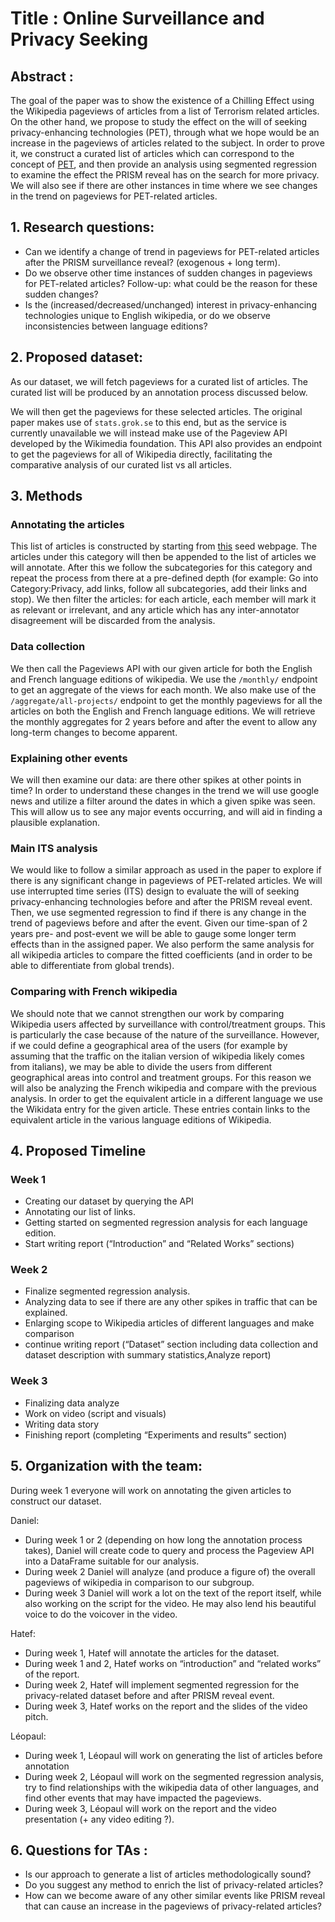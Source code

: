 
# Title : Online Surveillance and Privacy Seeking

## Abstract :
The goal of the paper was to show the existence of a Chilling Effect using the Wikipedia pageviews of articles from a list of Terrorism related articles. On the other hand, we propose to study the effect on the will of seeking privacy-enhancing technologies (PET), through what we hope would be an increase in the pageviews of articles related to the subject. In order to prove it, we construct a curated list of articles which can correspond to the concept of [PET](https://en.wikipedia.org/wiki/Category:Internet_privacy), and then provide an analysis using segmented regression to examine the effect the PRISM reveal has on the search for more privacy. We will also see if there are other instances in time where we see changes in the trend on pageviews for PET-related articles.

## 1. Research questions:  
- Can we identify a change of trend in pageviews for PET-related articles after the PRISM surveillance reveal? (exogenous + long term).
- Do we observe other time instances of sudden changes in pageviews for PET-related articles? Follow-up: what could be the reason for these sudden changes?
- Is the (increased/decreased/unchanged) interest in privacy-enhancing technologies unique to English wikipedia, or do we observe inconsistencies between language editions?

## 2. Proposed dataset:
As our dataset, we will fetch pageviews for a curated list of articles. The curated list will be produced by an annotation process discussed below.

We will then get the pageviews for these selected articles. The original paper makes use of `stats.grok.se` to this end, but as the service is currently unavailable we will instead make use of the Pageview API developed by the Wikimedia foundation. This API also provides an endpoint to get the pageviews for all of Wikipedia directly, facilitating the comparative analysis of our curated list vs all articles.

## 3. Methods
### Annotating the articles
This list of articles is constructed by starting from [this](https://en.wikipedia.org/wiki/Category:Privacy) seed webpage. The articles under this category will then be appended to the list of articles we will annotate. After this we follow the subcategories for this category and repeat the process from there at a pre-defined depth (for example: Go into Category:Privacy, add links, follow all subcategories, add their links and stop). We then filter the articles: for each article, each member will mark it as relevant or irrelevant, and any article which has any inter-annotator disagreement will be discarded from the analysis.

### Data collection
We then call the Pageviews API with our given article for both the English and French language editions of wikipedia. We use the `/monthly/` endpoint to get an aggregate of the views for each month. We also make use of the `/aggregate/all-projects/` endpoint to get the monthly pageviews for all the articles on both the English and French language editions. We will retrieve the monthly aggregates for 2 years before and after the event to allow any long-term changes to become apparent.

### Explaining other events
We will then examine our data: are there other spikes at other points in time? In order to understand these changes in the trend we will use google news and utilize a filter around the dates in which a given spike was seen. This will allow us to see any major events occurring, and will aid in finding a plausible explanation.

### Main ITS analysis
We would like to follow a similar approach as used in the paper to explore if there is any significant change in pageviews of PET-related articles. We will use interrupted time series (ITS) design to evaluate the will of seeking privacy-enhancing technologies before and after the PRISM reveal event. Then, we use segmented regression to find if there is any change in the trend of pageviews before and after the event. Given our time-span of 2 years pre- and post-event we will be able to gauge some longer term effects than in the assigned paper. We also perform the same analysis for all wikipedia articles to compare the fitted coefficients (and in order to be able to differentiate from global trends).

### Comparing with French wikipedia
We should note that we cannot strengthen our work by comparing Wikipedia users affected by surveillance with control/treatment groups. This is particularly the case because of the nature of the surveillance. However, if we could define a geographical area of the users (for example by assuming that the traffic on the italian version of wikipedia likely comes from italians), we may be able to divide the users from different geographical areas into control and treatment groups. For this reason we will also be analyzing the French wikipedia and compare with the previous analysis. In order to get the equivalent article in a different language we use the Wikidata entry for the given article. These entries contain links to the equivalent article in the various language editions of Wikipedia.

## 4. Proposed Timeline

### Week 1
- Creating our dataset by querying the API 
- Annotating our list of links.
- Getting started on segmented regression analysis for each language edition.
- Start writing report (“Introduction” and “Related Works” sections)
### Week 2
- Finalize segmented regression analysis.
- Analyzing data to see if there are any other spikes in traffic that can be explained.
- Enlarging scope to Wikipedia articles of different languages and make comparison
- continue writing report (“Dataset” section including data collection and dataset description with summary statistics,Analyze report)
### Week 3
- Finalizing data analyze 
- Work on video (script and visuals)
- Writing data story
- Finishing report (completing “Experiments and results” section)



## 5. Organization with the team:
During week 1 everyone will work on annotating the given articles to construct our dataset.

Daniel:
- During week 1 or 2 (depending on how long the annotation process takes), Daniel will create code to query and process the Pageview API into a DataFrame suitable for our analysis. 
- During week 2 Daniel will analyze (and produce a figure of) the overall pageviews of wikipedia in comparison to our subgroup.
- During week 3 Daniel will work a lot on the text of the report itself, while also working on the script for the video. He may also lend his beautiful voice to do the voicover in the video.

Hatef:
- During week 1, Hatef will annotate the articles for the dataset. 
- During week 1 and 2, Hatef works on “introduction” and “related works” of the report.
- During week 2, Hatef will implement segmented regression for the privacy-related dataset before and after PRISM reveal event.
- During week 3, Hatef works on the report and the slides of the video pitch.

Léopaul:
- During week 1, Léopaul will work on generating the list of articles before annotation
- During week 2, Léopaul will work on the segmented regression analysis, try to find relationships with the wikipedia data of other languages, and find other events that may have impacted the pageviews.
- During week 3, Léopaul will work on the report and the video presentation (+ any video editing ?).

## 6. Questions for TAs :
- Is our approach to generate a list of articles methodologically sound?
- Do you suggest any method to enrich the list of privacy-related articles?
- How can we become aware of any other similar events like PRISM reveal that can cause an increase in the pageviews of privacy-related articles?

